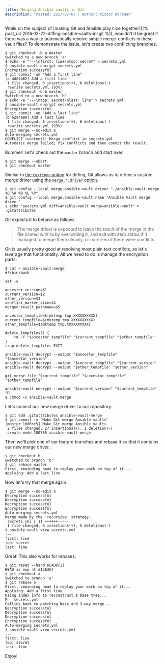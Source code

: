 ```yaml
---
title: Merging Ansible vaults in Git
description: "Posted: 2017-07-07 | Author: Victor Koronen"
---
```


While on the subject of [making Git and Ansible play nice together]({% post_url
2016-12-22-diffing-ansible-vaults-in-git %}), wouldn't it be great if there was
a way to automatically resolve simple merge-conflicts in these vault files? To
demonstrate the issue, let's create two conflicting branches.

    $ git checkout -b a master
    Switched to a new branch 'a'
    $ echo -e "---\nfirst: line\ntop: secret" > secrets.yml
    $ ansible-vault encrypt secrets.yml
    Encryption successful
    $ git commit -am "Add a first line"
    [a 4d84b62] Add a first line
     1 file changed, 6 insertions(+), 6 deletions(-)
     rewrite secrets.yml (93%)
    $ git checkout -b b master
    Switched to a new branch 'b'
    $ echo -e "---\ntop: secret\nlast: line" > secrets.yml
    $ ansible-vault encrypt secrets.yml
    Encryption successful
    $ git commit -am "Add a last line"
    [b 6294a80] Add a last line
     1 file changed, 6 insertions(+), 6 deletions(-)
     rewrite secrets.yml (93%)
    $ git merge --no-edit a
    Auto-merging secrets.yml
    CONFLICT (content): Merge conflict in secrets.yml
    Automatic merge failed; fix conflicts and then commit the result.

Bummer! Let's check out the `master` branch and start over.

    $ git merge --abort
    $ git checkout master

Similar to [the `textconv` option][git-diff-textconv] for diffing, Git allows us
to define a custom merge driver using [the `merge.*.driver`
option][git-merge-driver].

    $ git config --local merge.ansible-vault.driver "./ansible-vault-merge %O %A %B %L %P"
    $ git config --local merge.ansible-vault.name "Ansible Vault merge driver"
    $ echo "secrets.yml diff=ansible-vault merge=ansible-vault" > .gitattributes

Git expects it to behave as follows.

> The merge driver is expected to leave the result of the merge in the file
> named with `%A` by overwriting it, and exit with zero status if it managed to
> merge them cleanly, or non-zero if there were conflicts.

Git is usually pretty good at resolving most plain text conflicts, so let's
leverage that functionality. All we need to do is manage the encryption parts.

    $ cat > ansible-vault-merge
    #!/bin/bash

    set -e

    ancestor_version=$1
    current_version=$2
    other_version=$3
    conflict_marker_size=$4
    merged_result_pathname=$5

    ancestor_tempfile=$(mktemp tmp.XXXXXXXXXX)
    current_tempfile=$(mktemp tmp.XXXXXXXXXX)
    other_tempfile=$(mktemp tmp.XXXXXXXXXX)

    delete_tempfiles() {
        rm -f "$ancestor_tempfile" "$current_tempfile" "$other_tempfile"
    }
    trap delete_tempfiles EXIT

    ansible-vault decrypt --output "$ancestor_tempfile" "$ancestor_version"
    ansible-vault decrypt --output "$current_tempfile" "$current_version"
    ansible-vault decrypt --output "$other_tempfile" "$other_version"

    git merge-file "$current_tempfile" "$ancestor_tempfile" "$other_tempfile"

    ansible-vault encrypt --output "$current_version" "$current_tempfile"
    ^D
    $ chmod +x ansible-vault-merge

Let's commit our new merge driver to our repository.

    $ git add .gitattributes ansible-vault-merge
    $ git commit -m "Make Git merge Ansible vaults"
    [master 16d6bc5] Make Git merge Ansible vaults
     2 files changed, 27 insertions(+), 1 deletion(-)
     create mode 100755 ansible-vault-merge

Then we'll pick one of our feature branches and rebase it so that it contains
our new merge driver.

    $ git checkout b
    Switched to branch 'b'
    $ git rebase master
    First, rewinding head to replay your work on top of it...
    Applying: Add a last line

Now let's try that merge again.

    $ git merge --no-edit a
    Decryption successful
    Decryption successful
    Decryption successful
    Encryption successful
    Auto-merging secrets.yml
    Merge made by the 'recursive' strategy.
     secrets.yml | 11 ++++++-----
     1 file changed, 6 insertions(+), 5 deletions(-)
    $ ansible-vault view secrets.yml
    ---
    first: line
    top: secret
    last: line

Great! This also works for rebases.

    $ git reset --hard HEAD@{1}
    HEAD is now at d136367
    $ git checkout a
    Switched to branch 'a'
    $ git rebase b
    First, rewinding head to replay your work on top of it...
    Applying: Add a first line
    Using index info to reconstruct a base tree...
    M   secrets.yml
    Falling back to patching base and 3-way merge...
    Decryption successful
    Decryption successful
    Decryption successful
    Encryption successful
    Auto-merging secrets.yml
    $ ansible-vault view secrets.yml
    ---
    first: line
    top: secret
    last: line

Enjoy!

[git-diff-textconv]: https://git-scm.com/docs/gitattributes#_performing_text_diffs_of_binary_files
[git-merge-driver]: https://git-scm.com/docs/gitattributes#_defining_a_custom_merge_driver

